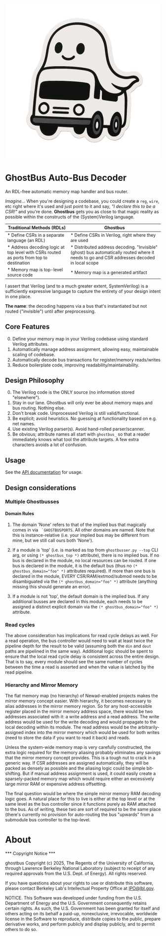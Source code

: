 ![ghostbus chibi](doc/gb_icon_transparent.png)

# GhostBus Auto-Bus Decoder
An RDL-free automatic memory map handler and bus router.

_Imagine..._ When you're designing a codebase, you could create a `reg`, `wire`, etc
right where it's used and just point to it and say, _"I declare this to be a CSR!"_ and
you're done. __Ghostbus__ gets you as close to that magic reality as possible within the
constructs of the (System)Verilog language.

| Traditional Methods (RDLs)           | Ghostbus                             |
|--------------------------------------|--------------------------------------|
|* Define CSRs in a separate language (an RDL) | * Define CSRs in Verilog, right where they are used |
|* Address decoding logic at top level with CSRs routed as ports from top to destination | * Distributed address decoding. "Invisible" (ghost) bus automatically routed where it needs to go and CSR addresses decoded in local scope |
|* Memory map is top-level source code | * Memory map is a generated artifact |

I assert that Verilog (and to a much greater extent, SystemVerilog) is a sufficiently
expressive language to capture the entirety of your design intent in one place.

__The name__: the decoding happens via a bus that's instantiated but not routed
("invisible") until after preprocessing.

## Core Features
0. Define your memory map in your Verilog codebase using standard Verilog attributes.
1. Automatically manage address assignment, allowing easy, maintainable scaling of codebase.
2. Automatically decode bus transactions for register/memory reads/writes
3. Reduce boilerplate code, improving readability/maintainability.

## Design Philosophy
0. The Verilog code is the ONLY source (no information stored "elsewhere").
1. Stay in our lane. Ghostbus will only ever be about memory maps and bus routing. Nothing else.
2. Don't break code. Unprocessed Verilog is still valid/functional.
3. Be explicit; avoid heuristics. No guessing at functionality based on e.g. net names.
4. Use existing Verilog parser(s). Avoid hand-rolled parser/scanner.
5. Be obvious; attribute names all start with `ghostbus_` so that a reader immediately
   knows what tool the attribute targets. A few extra characters avoids a lot of confusion.

## Usage
See the [API documentation]("API.md") for usage.

## Design considerations

### Multiple Ghostbusses
#### Domain Rules
1. The domain 'None' refers to that of the implied bus that magically comes in via `` `GHOSTBUSPORTS``. All other domains are named.
   Note that this is instance-relative (i.e. your implied bus may be different from mine, but we still call ours both 'None').

2. If a module is 'top' (i.e. is marked as top from `ghostbusser.py --top` CLI arg, or using `(* ghostbus_top *)` attribute),
   there is no implied bus.  If no bus is declared in the module, no local resources can be routed.
   If one bus is declared in the module, it is the default bus (thus no `(* ghostbus_domain="foo" *)` attributes required).
   If more than one bus is declared in the module, EVERY CSR/RAM/extmod/submod needs to be disambiguated
   via the `(* ghostbus_domain="foo" *)` attribute (anything missing this should generate an error).

3. If a module is not 'top', the default domain is the implied bus.  If any additional busses are declared in this module,
   each needs to be assigned a distinct explicit domain via the `(* ghostbus_domain="foo" *)` attribute.

### Read cycles

The above consideration has implications for read cycle delays as well.  For a read operation, the bus controller
would need to wait at least twice the pipeline depth for the result to be valid (assuming both the `din` and `dout`
paths are pipelined in the same way).  Additional logic should be spent to ensure that the local read cycle delay
is consistent across the entire design.  That is to say, every module should see the same number of cycles between
the time a read is asserted and when the value is latched by the read pipeline.

### Hierarchy and Mirror Memory

The flat memory map (no hierarchy) of Newad-enabled projects makes the mirror memory concept easier.  With hierarchy,
it becomes necessary to alias addresses in the mirror memory region.  So for any host-accessible register placed in
the mirror memory address space, there would be two addresses associated with it: a write address and a read address.
The write address would be used for the write decoding and would propagate to the local decoding within its module.
The read address would be the arbitrarily-assigned index into the mirror memory which would be used for both writes
(need to store the data if you want to read it back) and reads.

Unless the system-wide memory map is very carefully constructed, the extra logic required for the memory aliasing
probably eliminates any savings that the mirror memory concept provides.  This is a tough nut to crack in a generic
way.  If CSR addresses are assigned automatically, they will be packed as densely as possible and the aliasing logic
could be simple bit-shifting.  But if manual address assignment is used, it could easily create a sparsely-packed
memory map which would require either an excessively large mirror RAM or expensive address offsetting.

The final question would be where the simple mirror memory RAM decoding logic goes. A natural place for this to live
is either at the top level or at the same level as the bus controller since it functions purely as RAM attached to
the bus.  As of writing, these two are sort of required to be the same place (there's currently no provision for
auto-routing the bus "upwards" from a submodule bus controller to the top-level.

# About
*** Copyright Notice ***

ghostbus Copyright (c) 2025, The Regents of the University of California,
through Lawrence Berkeley National Laboratory (subject to receipt of
any required approvals from the U.S. Dept. of Energy). All rights reserved.

If you have questions about your rights to use or distribute this software,
please contact Berkeley Lab's Intellectual Property Office at
IPO@lbl.gov.

NOTICE.  This Software was developed under funding from the U.S. Department
of Energy and the U.S. Government consequently retains certain rights.  As
such, the U.S. Government has been granted for itself and others acting on
its behalf a paid-up, nonexclusive, irrevocable, worldwide license in the
Software to reproduce, distribute copies to the public, prepare derivative 
works, and perform publicly and display publicly, and to permit others to do so.
